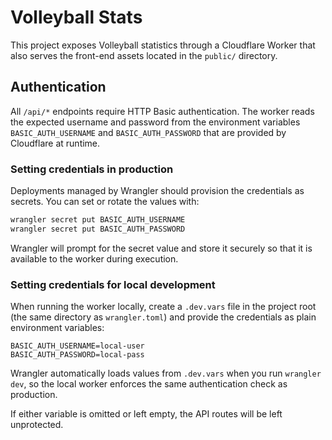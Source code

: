 # Volleyball Stats

This project exposes Volleyball statistics through a Cloudflare Worker that also serves the front-end assets located in the `public/` directory.

## Authentication

All `/api/*` endpoints require HTTP Basic authentication. The worker reads the expected username and password from the environment variables `BASIC_AUTH_USERNAME` and `BASIC_AUTH_PASSWORD` that are provided by Cloudflare at runtime.

### Setting credentials in production

Deployments managed by Wrangler should provision the credentials as secrets. You can set or rotate the values with:

```bash
wrangler secret put BASIC_AUTH_USERNAME
wrangler secret put BASIC_AUTH_PASSWORD
```

Wrangler will prompt for the secret value and store it securely so that it is available to the worker during execution.

### Setting credentials for local development

When running the worker locally, create a `.dev.vars` file in the project root (the same directory as `wrangler.toml`) and provide the credentials as plain environment variables:

```dotenv
BASIC_AUTH_USERNAME=local-user
BASIC_AUTH_PASSWORD=local-pass
```

Wrangler automatically loads values from `.dev.vars` when you run `wrangler dev`, so the local worker enforces the same authentication check as production.

If either variable is omitted or left empty, the API routes will be left unprotected.
